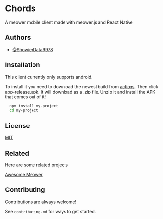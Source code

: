 
# Chords

A meower mobile client made with meower.js and React Native 


## Authors

- [@ShowierData9978](https://www.github.com/ShowierData9978)


## Installation

This client currently only supports android.

To install it you need to download the newest build from [actions](https://github.com/showierdata9978/Chords/actions). Then click app-release.apk. It will download as a .zip file. Unzip it and install the APK that comes out of it!

```bash
  npm install my-project
  cd my-project
```
    
## License

[MIT](https://choosealicense.com/licenses/mit/)


## Related

Here are some related projects

[Awesome Meower](https://github.com/matiassingers/awesome-meower)


## Contributing

Contributions are always welcome!

See `contributing.md` for ways to get started.
